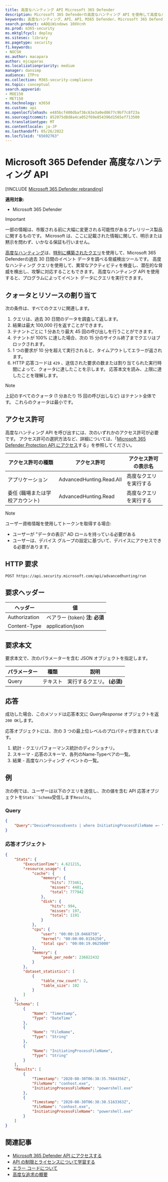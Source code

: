 ```yaml
---
title: 高度なハンティング API Microsoft 365 Defender
description: Microsoft 365 Defenderの高度なハンティング API を使用して高度なハンティング クエリを実行する方法について説明します
keywords: 高度なハンティング、API、API、M365 Defender、Microsoft 365 Defender
search.product: eADQiWindows 10XVcnh
ms.prod: m365-security
ms.mktglfcycl: deploy
ms.sitesec: library
ms.pagetype: security
f1.keywords:
- NOCSH
ms.author: macapara
author: mjcaparas
ms.localizationpriority: medium
manager: dansimp
audience: ITPro
ms.collection: M365-security-compliance
ms.topic: conceptual
search.appverid:
- MOE150
- MET150
ms.technology: m365d
ms.custom: api
ms.openlocfilehash: e485bcf400dbaf36c63e3a0ed8677c9bf7c8f23a
ms.sourcegitcommit: 852075d8d8a4ca052f69e854396d1565ef713500
ms.translationtype: MT
ms.contentlocale: ja-JP
ms.lasthandoff: 05/26/2022
ms.locfileid: "65692763"
---
```

# <a name="microsoft-365-defender-advanced-hunting-api"></a>Microsoft 365 Defender 高度なハンティング API

[!INCLUDE [Microsoft 365 Defender rebranding](../includes/microsoft-defender.md)]

**適用対象:**

- Microsoft 365 Defender

> [!IMPORTANT]
> 一部の情報は、市販される前に大幅に変更される可能性があるプレリリース製品に関するものです。 Microsoft は、ここに記載された情報に関して、明示または黙示を問わず、いかなる保証も行いません。

[高度なハンティング](advanced-hunting-overview.md)は、[特別に構築されたクエリ](advanced-hunting-query-language.md)を使用して、Microsoft 365 Defenderの過去 30 日間のイベント データを調べる脅威検出ツールです。 高度なハンティング クエリを使用して、異常なアクティビティを検査し、潜在的な脅威を検出し、攻撃に対応することもできます。 高度なハンティング API を使用すると、プログラムによってイベント データにクエリを実行できます。

## <a name="quotas-and-resource-allocation"></a>クォータとリソースの割り当て

次の条件は、すべてのクエリに関連します。

1. クエリは、過去 30 日間のデータを調査して返します。
2. 結果は最大 100,000 行を返すことができます。
3. テナントごとに 1 分あたり最大 45 回の呼び出しを行うことができます。
4. テナントが 100% に達した場合、次の 15 分のサイクル終了までクエリはブロックされます。
5. 1 つの要求が 10 分を超えて実行されると、タイムアウトしてエラーが返されます。
6. HTTP 応答コードは `429` 、送信された要求の数または割り当てられた実行時間によって、クォータに達したことを示します。 応答本文を読み、上限に達したことを理解します。 

> [!NOTE]
> 上記のすべてのクォータ (1 分あたり 15 回の呼び出しなど) はテナント全体です。 これらのクォータは最小です。

## <a name="permissions"></a>アクセス許可

高度なハンティング API を呼び出すには、次のいずれかのアクセス許可が必要です。 アクセス許可の選択方法など、詳細については、「[Microsoft 365 Defender Protection API にアクセス](api-access.md)する」を参照してください。

アクセス許可の種類 | アクセス許可 | アクセス許可の表示名
-|-|-
アプリケーション | AdvancedHunting.Read.All| 高度なクエリを実行する
委任 (職場または学校アカウント) | AdvancedHunting.Read | 高度なクエリを実行する

>[!Note]
> ユーザー資格情報を使用してトークンを取得する場合:
>
>- ユーザーが "データの表示" AD ロールを持っている必要がある
>- ユーザーは、デバイス グループの設定に基づいて、デバイスにアクセスできる必要があります。

## <a name="http-request"></a>HTTP 要求

```HTTP
POST https://api.security.microsoft.com/api/advancedhunting/run
```

## <a name="request-headers"></a>要求ヘッダー

ヘッダー | 値
-|-
Authorization | ベアラー {token} **注: 必須**
Content-Type | application/json

## <a name="request-body"></a>要求本文

要求本文で、次のパラメーターを含む JSON オブジェクトを指定します。

パラメーター | 種類 | 説明
-|-|-
Query | テキスト | 実行するクエリ。 **(必須)**

## <a name="response"></a>応答

成功した場合、このメソッドは応答本文に _QueryResponse_ オブジェクトを返`200 OK`します。

応答オブジェクトには、次の 3 つの最上位レベルのプロパティが含まれています。

1. 統計 - クエリパフォーマンス統計のディクショナリ。
2. スキーマ - 応答のスキーマ、各列のName-Typeペアの一覧。
3. 結果 - 高度なハンティング イベントの一覧。

## <a name="example"></a>例

次の例では、ユーザーは以下のクエリを送信し、次の値を含む API 応答オブジェクトを`Stats``Schema`受信します`Results`。

### <a name="query"></a>Query

```json
{
    "Query":"DeviceProcessEvents | where InitiatingProcessFileName =~ \"powershell.exe\" | project Timestamp, FileName, InitiatingProcessFileName | order by Timestamp desc | limit 2"
}

```

### <a name="response-object"></a>応答オブジェクト

```json
{
    "Stats": {
        "ExecutionTime": 4.621215,
        "resource_usage": {
            "cache": {
                "memory": {
                    "hits": 773461,
                    "misses": 4481,
                    "total": 777942
                },
                "disk": {
                    "hits": 994,
                    "misses": 197,
                    "total": 1191
                }
            },
            "cpu": {
                "user": "00:00:19.0468750",
                "kernel": "00:00:00.0156250",
                "total cpu": "00:00:19.0625000"
            },
            "memory": {
                "peak_per_node": 236822432
            }
        },
        "dataset_statistics": [
            {
                "table_row_count": 2,
                "table_size": 102
            }
        ]
    },
    "Schema": [
        {
            "Name": "Timestamp",
            "Type": "DateTime"
        },
        {
            "Name": "FileName",
            "Type": "String"
        },
        {
            "Name": "InitiatingProcessFileName",
            "Type": "String"
        }
    ],
    "Results": [
        {
            "Timestamp": "2020-08-30T06:38:35.7664356Z",
            "FileName": "conhost.exe",
            "InitiatingProcessFileName": "powershell.exe"
        },
        {
            "Timestamp": "2020-08-30T06:38:30.5163363Z",
            "FileName": "conhost.exe",
            "InitiatingProcessFileName": "powershell.exe"
        }
    ]
}
```

## <a name="related-articles"></a>関連記事

- [Microsoft 365 Defender API にアクセスする](api-access.md)
- [API の制限とライセンスについて学習する](api-terms.md)
- [エラー コードについて](api-error-codes.md)
- [高度な追求の概要](advanced-hunting-overview.md)
